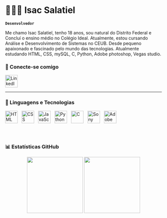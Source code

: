# 👨🏻‍💻 Isac Salatiel

**`Desenvolvedor `**

Me chamo Isac Salatiel, tenho 18 anos, sou natural do Distrito Federal e Concluí o ensino médio no Colégio Ideal. Atualmente, estou cursando Análise e Desenvolvimento de Sistemas no CEUB. Desde pequeno apaixonado e fascinado pelo mundo das tecnologias. Atualmente estudando HTML, CSS, mySQL, C, Python, Adobe photoshop, Vegas studio. 

### 📎 Conecte-se comigo

<p align="left">
  <a href="https://www.linkedin.com/in/isac-freitas-b67897358/" target="_blank">
    <img 
         src="https://cdn.jsdelivr.net/gh/devicons/devicon/icons/linkedin/linkedin-original.svg" 
         alt="LinkedIn" 
         width="40" 
         style="padding-right:10px;" />
  </a>
</p>

---

### 🤖 Linguagens e Tecnologias

<img 
    align="left" 
    alt="HTML" 
    title="HTML" 
    width="40px" 
    style="padding-right: 10px;" 
    src="https://cdn.jsdelivr.net/gh/devicons/devicon/icons/html5/html5-original.svg" 
/>

<img 
    align="left" 
    alt="CSS" 
    title="CSS" 
    width="40px" 
    style="padding-right: 10px;" 
    src="https://cdn.jsdelivr.net/gh/devicons/devicon/icons/css3/css3-original.svg" 
/>

<img 
    align="left" 
    alt="JavaScript" 
    title="JavaScript" 
    width="40px" 
    style="padding-right: 10px;" 
    src="https://cdn.jsdelivr.net/gh/devicons/devicon/icons/javascript/javascript-original.svg" 
/>

<img 
    align="left" 
    alt="Python" 
    title="Python" 
    width="40px" 
    style="padding-right: 10px;" 
    src="https://cdn.jsdelivr.net/gh/devicons/devicon/icons/python/python-original.svg" 
/>

<img 
    align="left" 
    alt="C" 
    title="C" 
    width="40px" 
    style="padding-right: 10px;" 
    src="https://cdn.jsdelivr.net/gh/devicons/devicon/icons/c/c-original.svg" 
/>
<img 
    align="left" 
    alt="Sony Vegas Pro 17" 
    title="Sony Vegas Pro 17" 
    width="40px" 
    style="padding-right: 10px;" 
    src="https://upload.wikimedia.org/wikipedia/commons/thumb/d/d3/Vegas_Pro_17_icon.png/512px-Vegas_Pro_17_icon.png" 
/>


<img 
    align="left" 
    alt="Adobe Photoshop" 
    title="Adobe Photoshop" 
    width="40px" 
    style="padding-right: 10px;" 
    src="https://upload.wikimedia.org/wikipedia/commons/a/af/Adobe_Photoshop_CC_icon.svg" 
/>

<br/><br/><br/>

<br/>

### 📊 Estatísticas GitHub

<div align="center">
  <img height="180em" src="https://github-readme-stats.vercel.app/api?username=Zackzinzz07&show_icons=true&theme=tokyonight&include_all_commits=true&count_private=true"/>
  <img height="180em" src="https://github-readme-stats.vercel.app/api/top-langs/?username=Zackzinzz07&layout=compact&langs_count=7&theme=tokyonight"/>
</div>

